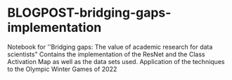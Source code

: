 # BLOGPOST-bridging-gaps-implementation
Notebook for ''Bridging gaps: The value of academic research for data scientists"
Contains the implementation of the ResNet and the Class Activation Map as well as the data sets used. 
Application of the techniques to the Olympic Winter Games of 2022
